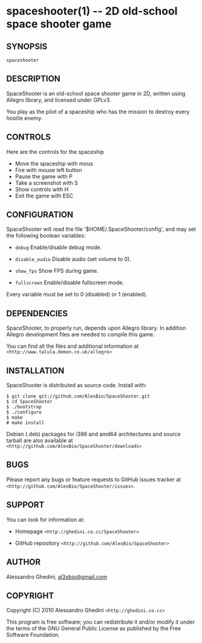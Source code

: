 spaceshooter(1) -- 2D old-school space shooter game
===================================================

## SYNOPSIS

`spaceshooter`

## DESCRIPTION

SpaceShooter is an old-school space shooter game in 2D, written using
Allegro library, and licensed under GPLv3.

You play as the pilot of a spaceship who has the mission to destroy
every hostile enemy.

## CONTROLS

Here are the controls for the spaceship

  * Move the spaceship with mous
  * Fire with mouse left button
  * Pause the game with P
  * Take a screenshot with S
  * Show controls with H
  * Exit the game with ESC

## CONFIGURATION

SpaceShooter will read the file  '$HOME/.SpaceShooter/config',
and may set the following boolean variables:

  * `debug`
    Enable/disable debug mode.

  * `disable_audio`
    Disable audio (set volume to 0).

  * `show_fps`
    Show FPS during game.

  * `fullscreen`
    Enable/disable fullscreen mode.

Every variable must be set to 0 (disabled) or 1 (enabled).

## DEPENDENCIES

SpaceShooter, to properly run, depends upon Allegro library. In addition
Allegro development files are needed to compile this game.

You can find all the files and additional information at
`<http://www.talula.demon.co.uk/allegro>`

## INSTALLATION

SpaceShooter is distributed as source code. Install with:

    $ git clone git://github.com/AlexBio/SpaceShooter.git
    $ cd SpaceShooter
    $ ./bootstrap
    $ ./configure
    $ make
    # make install

Debian (.deb) packages for i386 and amd64 architectures and source tarball
are also available at `<http://github.com/AlexBio/SpaceShooter/downloads>`

## BUGS

Please report any bugs or feature requests to GitHub issues tracker at
`<http://github.com/AlexBio/SpaceShooter/issues>`.

## SUPPORT
You can look for information at:

  * Homepage
    `<http://ghedini.co.cc/SpaceShooter>`

  * GitHub repository
    `<http://github.com/AlexBio/SpaceShooter>`

## AUTHOR

Alessandro Ghedini, <al3xbio@gmail.com>

## COPYRIGHT

Copyright (C) 2010 Alessandro Ghedini `<http://ghedini.co.cc>`

This program is free software; you can redistribute it and/or modify it
under the terms of the GNU General Public License as published
by the Free Software Foundation.
